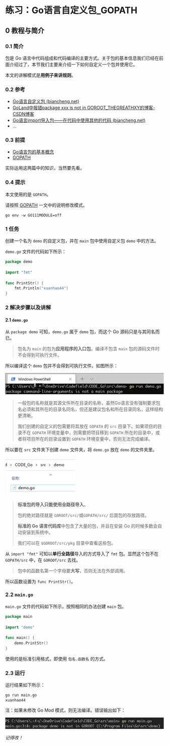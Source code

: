 # 练习：Go语言自定义包_GOPATH

## 0 教程与简介

### 0.1 简介

包是 Go 语言中代码组成和代码编译的主要方式。关于包的基本信息我们已经在前面介绍过了，本节我们主要来介绍一下如何自定义一个包并使用它。

本文的讲解模式是**用例子来讲规则**。

### 0.2 参考

- [Go语言自定义包 (biancheng.net)](http://c.biancheng.net/view/5123.html)
- [GoLand中报错package xxx is not in GOROOT_THEGREATHXY的博客-CSDN博客](https://blog.csdn.net/THEGREATHXY/article/details/109337283)
- [Go语言import导入包——在代码中使用其他的代码 (biancheng.net)](http://c.biancheng.net/view/91.html)
- ...

### 0.3 前提

- [Go语言包的基本概念](Go语言包的基本概念.md)
- [GOPATH](GOPATH.md)

实际运用这两篇中的知识，当然要先看。

### 0.4 提示

本文使用的是 `GOPATH`。

请按照 [GOPATH](GOPATH.md) 一文中的说明修改模式。

```shell
go env -w GO111MODULE=off
```

### 1 任务

创建一个名为 `demo` 的自定义包，并在 `main` 包中使用自定义包 `demo` 中的方法。

`demo.go` 文件的代码如下所示：

```go
package demo

import "fmt"

func PrintStr() {
    fmt.Println("xuanhao44")
}
```

### 2 解决步骤以及讲解

#### 2.1 `demo.go`

从 `package demo` 可知，`demo.go` 属于 `demo` 包，而这个 Go 源码只是与其同名而已。

>  包名为 `main` 的包为**应用程序的入口包**，编译不包含 `main` 包的源码文件时不会得到可执行文件。

所以编译这个 `demo` 包并不会得到可执行文件。如图所示：

![not_main][not_main]

> 一般包的名称就是其源文件所在目录的名称，虽然Go语言没有强制要求包名必须和其所在的目录名同名，但还是建议包名和所在目录同名，这样结构更清晰。
>
> 我们创建的自定义的包需要将其放在 `GOPATH` 的 `src` 目录下。如果项目的目录不在 `GOPATH` 环境变量中，则需要把项目移到 `GOPATH` 所在的目录中，或者将项目所在的目录设置到 `GOPATH` 环境变量中，否则无法完成编译。

所以要在 `src` 文件夹下创建 `demo` 文件夹，将 `demo.go` 放在 `demo` 的文件夹里。

![src_demo_demo.go][src_demo_demo.go]

> **标准包的导入只能使用全路径导入**。
>
> 包的绝对路径就是 `GOROOT/src/`或`GOPATH/src/` 后面包的存放路径。
>
> **标准的 Go 语言代码库**中包含了大量的包，并且在安装 Go 的时候多数会自动安装到系统中。
>
> 我们可以在 `$GOROOT/src/pkg` 目录中查看这些包。

从 `import "fmt"` 可知以**单行全路径**导入的方式导入了 `fmt` 包。显然这个包不在 `GOPATH/src` 中，在 `GOROOT/src` 去找。

> 包中的函数名第一个字母要**大写**，否则无法在外部调用。

所以函数设置为 `func PrintStr()`。

### 2.2 `main.go`

`main.go` 文件的代码如下所示，按照相同的办法创建 `main` 包。

```go
package main

import "demo"

func main() {
    demo.PrintStr()
}
```

使用的是标准引用格式，即使用 `包名.函数名` 的方式。

### 2.3 运行

运行结果如下所示：

```shell
go run main.go
xuanhao44
```

注：如果未修改 Go Mod 模式，则无法编译。错误输出如下：

![not_in_GOROOT][not_in_GOROOT]

*记得改！*

<!-- 图片 -->

[not_main]:../.assets/not_main.png
[not_main]:https://typora-1304621073.cos.ap-guangzhou.myqcloud.com/typora/not_main.png

[src_demo_demo.go]:../.assets/src_demo_demo.go.png
[src_demo_demo.go]:https://typora-1304621073.cos.ap-guangzhou.myqcloud.com/typora/src_demo_demo.go.png

[not_in_GOROOT]:../.assets/not_in_GOROOT.png
[not_in_GOROOT]:https://typora-1304621073.cos.ap-guangzhou.myqcloud.com/typora/not_in_GOROOT.png
